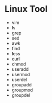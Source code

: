 # Linux Tool

- vim
- ls
- grep
- sed
- awk
- find
- less
- curl
- chmod
- useradd
- usermod
- userdel
- groupadd
- groupmod
- groupdel